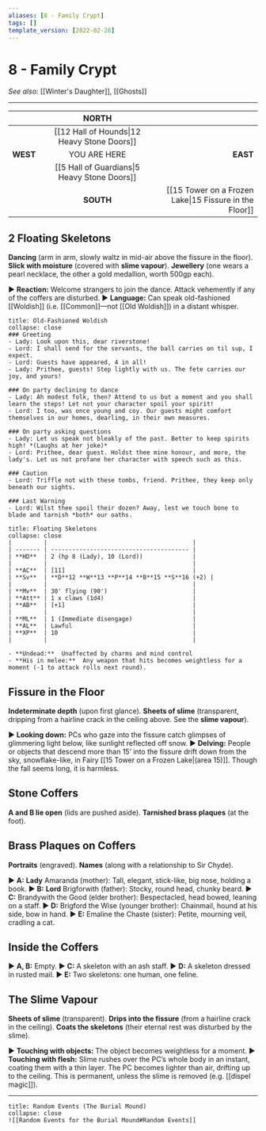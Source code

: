 ```yaml
---
aliases: [8 - Family Crypt]
tags: []
template_version: [2022-02-28]
---
```

# 8 - Family Crypt
*See also:* [[Winter's Daughter]], [[Ghosts]]
___
|          |     |                    NORTH                     |     |                                                        |
|:-------- |:--- |:--------------------------------------------:| ---:| ------------------------------------------------------:|
|          |     | [[12 Hall of Hounds\|12 Heavy Stone Doors]]  |     |                                                        |
| **WEST** |     |                 YOU ARE HERE                 |     |                                               **EAST** |
|          |     | [[5 Hall of Guardians\|5 Heavy Stone Doors]] |     |                                                        |
|          |     |                  **SOUTH**                   |     | [[15 Tower on a Frozen Lake\|15 Fissure in the Floor]] |

## 2 Floating Skeletons
**Dancing** (arm in arm, slowly waltz in mid-air above the fissure in the floor).
**Slick with moisture** (covered with **slime vapour**).
**Jewellery** (one wears a pearl necklace, the other a gold medallion, worth 500gp each).

▶ **Reaction:** Welcome strangers to join the dance. Attack vehemently if any of the
coffers are disturbed.
▶ **Language:** Can speak old-fashioned [[Woldish]] (i.e. [[Common]]—not [[Old Woldish]]) in a distant whisper.

```ad-quote
title: Old-Fashioned Woldish
collapse: close
### Greeting
- Lady: Look upon this, dear riverstone!
- Lord: I shall send for the servants, the ball carries on til sup, I expect.
- Lord: Guests have appeared, 4 in all!
- Lady: Prithee, guests! Step lightly with us. The fete carries our joy, and yours!

### On party declining to dance
- Lady: Ah modest folk, then? Attend to us but a moment and you shall learn the steps! Let not your character spoil your spirit!
- Lord: I too, was once young and coy. Our guests might comfort themselves in our homes, dearling, in their own measures.

### On party asking questions
- Lady: Let us speak not bleakly of the past. Better to keep spirits high! *(Laughs at her joke)*
- Lord: Prithee, dear guest. Holdst thee mine honour, and more, the lady's. Let us not profane her character with speech such as this.

### Caution
- Lord: Triffle not with these tombs, friend. Prithee, they keep only beneath our sights.

### Last Warning
- Lord: Wilst thee spoil their dozen? Away, lest we touch bone to blade and tarnish *both* our oaths.
```
```ad-bug
title: Floating Skeletons
collapse: close
|         |                                         |
| ------- | --------------------------------------- |
| **HD**  | 2 (hp 8 (Lady), 10 (Lord))              |
|         |                                         |
| **AC**  | [11]                                    |
| **Sv**  | **D**12 **W**13 **P**14 **B**15 **S**16 (+2) |
|         |                                         |
| **Mv**  | 30' flying (90')                        |
| **Att** | 1 x claws (1d4)                         |
| **AB**  | [+1]                                    |
|         |                                         |
| **ML**  | 1 (Immediate disengage)                 |
| **AL**  | Lawful                                  |
| **XP**  | 10                                      |
|         |                                         |

- **Undead:**  Unaffected by charms and mind control
- **His in melee:**  Any weapon that hits becomes weightless for a moment (-1 to attack rolls next round).
```

## Fissure in the Floor
**Indeterminate depth** (upon first glance).
**Sheets of slime** (transparent, dripping from a hairline crack in the ceiling above. See the **slime vapour**).

▶ **Looking down:** PCs who gaze into the fissure catch glimpses of glimmering light below, like sunlight reflected off snow.
▶ **Delving:** People or objects that descend more than 15’ into the fissure drift down from the sky, snowflake-like, in Fairy [[15 Tower on a Frozen Lake|(area 15)]]. Though the fall seems long, it is harmless.

## Stone Coffers
**A and B lie open** (lids are pushed aside).
**Tarnished brass plaques** (at the foot).

## Brass Plaques on Coffers
**Portraits** (engraved). 
**Names** (along with a relationship to Sir Chyde).

▶ **A:** **Lady** Amaranda (mother): Tall, elegant, stick-like, big nose, holding a book.
▶ **B:** **Lord** Brigforwith (father): Stocky, round head, chunky beard.
▶ **C:** Brandywith the Good (elder brother): Bespectacled, head bowed, leaning on a staff.
▶ **D:** Brigford the Wise (younger brother): Chainmail, hound at his side, bow in hand.
▶ **E:** Emaline the Chaste (sister): Petite, mourning veil, cradling a cat.

## Inside the Coffers
▶ **A, B:** Empty.
▶ **C:** A skeleton with an ash staff.
▶ **D:** A skeleton dressed in rusted mail.
▶ **E:** Two skeletons: one human, one feline.

## The Slime Vapour
**Sheets of slime** (transparent).
**Drips into the fissure** (from a hairline crack in the ceiling).
**Coats the skeletons** (their eternal rest was disturbed by the slime).

▶ **Touching with objects:** The object becomes weightless for a moment.
▶ **Touching with flesh:** Slime rushes over the PC’s whole body in an instant, coating them with a thin layer. The PC becomes lighter than air, drifting up to the ceiling. This is permanent, unless the slime is removed (e.g. [[dispel magic]]).

___
```ad-warning
title: Random Events (The Burial Mound)
collapse: close
![[Random Events for the Burial Mound#Random Events]]
```